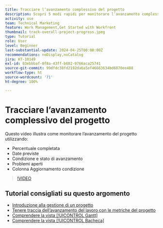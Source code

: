 ```yaml
---
title: Tracciare l’avanzamento complessivo del progetto
description: Scopri 5 modi rapidi per monitorare l’avanzamento complessivo del progetto.
activity: use
team: Technical Marketing
feature: Work Management,Get Started with Workfront
thumbnail: track-overall-project-progress.jpeg
type: Tutorial
role: User
level: Beginner
last-substantial-update: 2024-04-25T00:00:00Z
recommendations: noDisplay,noCatalog
jira: KT-10149
exl-id: 03ebbbaf-0f8a-43ff-b682-9766aca25741
source-git-commit: 99dfdc38fd2192da6a5ef46663634bd6070ee488
workflow-type: ht
source-wordcount: '71'
ht-degree: 100%

---
```


# Tracciare l’avanzamento complessivo del progetto

Questo video illustra come monitorare l’avanzamento del progetto utilizzando:

* Percentuale completata
* Date previste
* Condizione e stato di avanzamento
* Problemi aperti
* Colonna Aggiornamento condizione

>[!VIDEO](https://video.tv.adobe.com/v/3428748/?quality=12&learn=on)

## Tutorial consigliati su questo argomento

* [Introduzione alla gestione di un progetto](https://experienceleague.adobe.com/it/docs/workfront-learn/tutorials-workfront/manage-work/projects/getting-started-manage-a-project.md)
* [Tenere traccia dell’avanzamento del lavoro con le metriche del progetto](https://experienceleague.adobe.com/it/docs/workfront-learn/tutorials-workfront/manage-work/projects/track-work-progress-with-project-metrics.md)
* [Comprendere la vista [!UICONTROL Gantt]](https://experienceleague.adobe.com/it/docs/workfront-learn/tutorials-workfront/manage-work/projects/understand-the-gantt-view.md)
* [Comprendere la vista [!UICONTROL Bacheca]](https://experienceleague.adobe.com/it/docs/workfront-learn/tutorials-workfront/manage-work/projects/understand-the-board-view.md)
